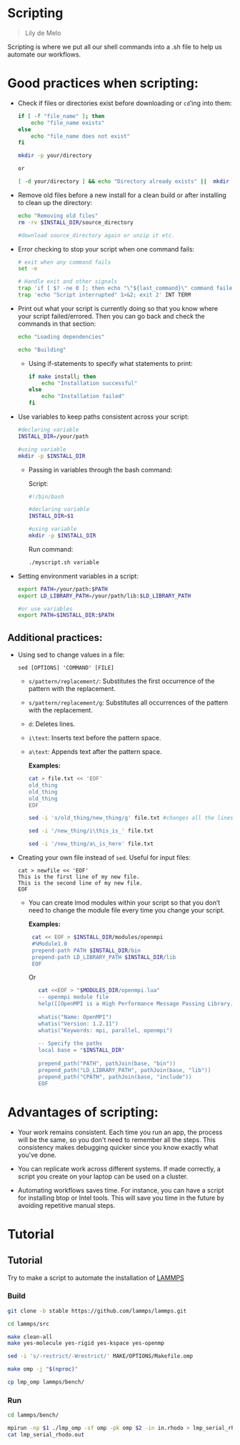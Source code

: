 # Scripting 
> Lily de Melo
> 

Scripting is where we put all our shell commands into a .sh file to help us automate our workflows.

# Good practices when scripting: 

- Check if files or directories exist before downloading or `cd`’ing into them:

	```bash
	if [ -f "file_name" ]; then
		echo "file_name exists"
	else
		echo "file_name does not exist"
	fi
	```
	
	```bash
	mkdir -p your/directory
	
	or
	
	[ -d your/directory ] && echo "Directory already exists" ||  mkdir -p your/directory
	```
  

- Remove old files before a new install for a clean build or after installing to clean up the directory:

	```bash
	echo "Removing old files"
	rm -rv $INSTALL_DIR/source_directory
	
	#download source_directory again or unzip it etc.
	```

- Error checking to stop your script when one command fails:

	```bash
	# exit when any command fails
	set -e
	
	# Handle exit and other signals
	trap 'if [ $? -ne 0 ]; then echo "\"${last_command}\" command failed with exit code $?." 1>&2; fi' EXIT
	trap 'echo "Script interrupted" 1>&2; exit 2' INT TERM
	```

- Print out what your script is currently doing so that you know where your script failed/errored. Then you can go back and check the commands in that section:

	```bash
	echo "Loading dependencies"
	
	echo "Building"
	```

	- Using if-statements to specify what statements to print:

		```bash
		if make install; then
		    echo "Installation successful"
		else
		    echo "Installation failed"
		fi 
		```

- Use variables to keep paths consistent across your script:

	```bash
	#declaring variable
	INSTALL_DIR=/your/path
	
	#using variable
	mkdir -p $INSTALL_DIR
	```

	- Passing in variables through the bash command:

	  Script:
	    
	    ```bash
	    #!/bin/bash
	    
	    #declaring variable
	    INSTALL_DIR=$1
	    
	    #using variable
	    mkdir -p $INSTALL_DIR
	    ```
	    
	  Run command:
	    
	    ```bash
	    ./myscript.sh variable 
	    ```

- Setting environment variables in a script:

	```bash
	export PATH=/your/path:$PATH
	export LD_LIBRARY_PATH=/your/path/lib:$LD_LIBRARY_PATH
	
	#or use variables
	export PATH=$INSTALL_DIR:$PATH
	```

## Additional practices:

- Using sed to change values in a file:

	```
	sed [OPTIONS] 'COMMAND' [FILE]
	```

  - `s/pattern/replacement/`: Substitutes the first occurrence of the pattern with the replacement.
  - `s/pattern/replacement/g`: Substitutes all occurrences of the pattern with the replacement.
  - `d`: Deletes lines.
  - `i\text`: Inserts text before the pattern space.
  - `a\text`: Appends text after the pattern space.

	**Examples:**
	
	```bash
	cat > file.txt << 'EOF'
	old_thing
	old_thing
	old_thing
	EOF
	```
	
	```bash
	sed -i 's/old_thing/new_thing/g' file.txt #changes all the lines
	
	sed -i '/new_thing/i\this_is_' file.txt
	
	sed -i '/new_thing/a\_is_here' file.txt
	```

- Creating your own file instead of `sed`. Useful for input files:

	```
	cat > newfile << 'EOF'
	This is the first line of my new file.
	This is the second line of my new file.
	EOF
	```

  - You can create lmod modules within your script so that you don’t need to change the module file every time you change your script.

	   **Examples:**
	    
	   ```bash
	    cat << EOF > $INSTALL_DIR/modules/openmpi
	    #%Module1.0
	    prepend-path PATH $INSTALL_DIR/bin
	    prepend-path LD_LIBRARY_PATH $INSTALL_DIR/lib
	    EOF
	   ```
    Or
	    
	 ```bash
	    cat <<EOF > "$MODULES_DIR/openmpi.lua"
	    -- openmpi module file
	    help([[OpenMPI is a High Performance Message Passing Library.]])
	    
	    whatis("Name: OpenMPI")
	    whatis("Version: 1.2.11")
	    whatis("Keywords: mpi, parallel, openmpi")
	    
	    -- Specify the paths
	    local base = "$INSTALL_DIR"
	    
	    prepend_path("PATH", pathJoin(base, "bin"))
	    prepend_path("LD_LIBRARY_PATH", pathJoin(base, "lib"))
	    prepend_path("CPATH", pathJoin(base, "include"))
	    EOF
	 ```

# Advantages of scripting:

- Your work remains consistent. Each time you run an app, the process will be the same, so you don't need to remember all the steps. This consistency makes debugging quicker since you know exactly what you've done.

- You can replicate work across different systems. If made correctly, a script you create on your laptop can be used on a cluster.

- Automating workflows saves time. For instance, you can have a script for installing btop or Intel tools. This will save you time in the future by avoiding repetitive manual steps.

# Tutorial

## Tutorial
Try to make a script to automate the installation of [LAMMPS](https://www.lammps.org/#gsc.tab=0)  
### Build
```bash
git clone -b stable https://github.com/lammps/lammps.git
```

```bash
cd lammps/src
```

```bash
make clean-all
make yes-molecule yes-rigid yes-kspace yes-openmp
```

```bash
sed -i 's/-restrict/-Wrestrict/' MAKE/OPTIONS/Makefile.omp
```

```bash
make omp -j "$(nproc)"
```

```bash
cp lmp_omp lammps/bench/
```
### Run
```bash
cd lammps/bench/
```

```bash
mpirun -np $1 ./lmp_omp -sf omp -pk omp $2 -in in.rhodo > lmp_serial_rhodo.out
cat lmp_serial_rhodo.out
```
